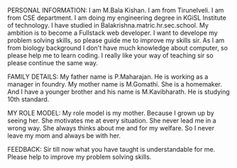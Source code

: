 PERSONAL INFORMATION:
I am M.Bala Kishan.
I am from Tirunelveli.
I am from CSE department.
I am doing my engineering degree in KGiSL Institute of technology.
I have studied in Balakrishna.matric.hr.sec.school.
My ambition is to become a Fullstack web developer.
I want to develope my problem solving skills, so please guide me to improve my skills sir.
As I am from biology background I don't have much knowledge about computer, so please help me to learn coding.
I really like  your way of teaching sir so please continue the same way.

FAMILY DETAILS:
My father name is P.Maharajan.
He is working as a manager in foundry.
My mother name is M.Gomathi.
She is a homemaker.
And I have a younger brother and his name is M.Kavibharath.
He is studying 10th standard.

 MY ROLE MODEL:
My role model is my mother.
Because  I grown up by seeing her.
She motivates me at every situation.
She never lead me in a wrong way.
She always thinks about me and for my welfare.
So I never leave my mom and always be with her.

FEEDBACK:
Sir till now what you have taught is understandable for me.
Please help to improve my problem solving skills.  
